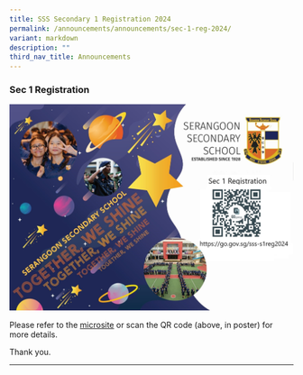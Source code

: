 ```yaml
---
title: SSS Secondary 1 Registration 2024
permalink: /announcements/announcements/sec-1-reg-2024/
variant: markdown
description: ""
third_nav_title: Announcements
---
```

### Sec 1 Registration

![](/images/Announcements/Sec_1_Registration_2024.jpg)

Please refer to the [microsite](https://go.gov.sg/sss-s1reg2024)  or scan the QR code (above, in poster) for more details.

Thank you.

<hr>